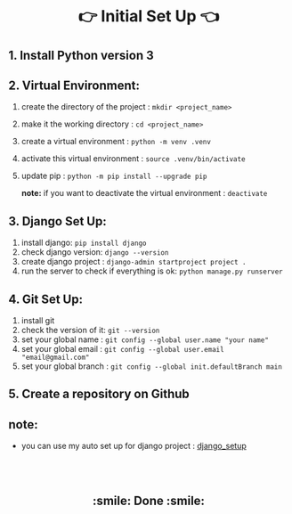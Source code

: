 <h1 align='center'>👉 Initial Set Up 👈</h1>

## 1. Install Python version 3

## 2. Virtual Environment:
1. create the directory of the project : `mkdir <project_name>`
2. make it the working directory : `cd <project_name>`
3. create a virtual environment : `python -m venv .venv`
4. activate this virtual environment : `source .venv/bin/activate`
5. update pip : `python -m pip install --upgrade pip`

    **note:** if you want to deactivate the virtual environment : `deactivate`

## 3. Django Set Up:
1. install django: `pip install django`
2. check django version: `django --version`
3. create django project : `django-admin startproject project .`
4. run the server to check if everything is ok: `python manage.py runserver`

## 4. Git Set Up:
1. install git
2. check the version of it: `git --version`
3. set your global name : `git config --global user.name "your name"`
4. set your global email : `git config --global user.email "email@gmail.com"`
5. set your global branch : `git config --global init.defaultBranch main`


## 5. Create a repository on Github

## note:
- you can use my auto set up for django project : [django_setup](https://github.com/MansAlien/Django_setup.git)
<br>
<br>

<h2 align="center"> :smile: Done :smile: </h2>